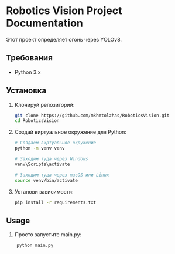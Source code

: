 # Robotics Vision Project Documentation

Этот проект определяет огонь через YOLOv8.

## Требования

- Python 3.x

## Установка

1. Клонируй репозиторий:
    ```bash
    git clone https://github.com/mkhmtolzhas/RoboticsVision.git
    cd RoboticsVision
    ```
2. Создай виртуальное окружение для Python:
    ```bash
    # Создаем виртуальное окружение
    python -m venv venv

    # Заходим туда через Windows
    venv\Scripts\activate

    # Заходим туда через macOS или Linux
    source venv/bin/activate
    ```


2. Установи зависимости:
    ```bash
    pip install -r requirements.txt
    ```

## Usage

1. Просто запустите main.py:
```bash
    python main.py
```


